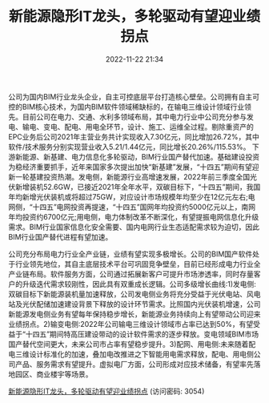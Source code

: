 ﻿---
title: 新能源隐形IT龙头，多轮驱动有望迎业绩拐点
date: 2022-11-22 21:34
tags:
- 恒华科技
updated: 
---

公司为国内BIM行业龙头企业，自主可控底层平台打造核心壁垒。公司拥有自主可控的BIM核心技术，为国内BIM软件领域稀缺标的，在输电三维设计领域行业领先。目前公司在电力、交通、水利多领域布局，其中电力行业中公司充分参与发电、输电、变电、配电、用电全环节，设计、施工、运维全过程。剔除重资产的EPC业务后公司2021年主营业务共计实现收入7.30亿元，同比增加26.72%，其中软件/技术服务分别实现营业收入5.21/1.44亿元，同比增长20.26%/115.53%。
下游新能源、新基建、电力信息化多轮驱动，BIM行业国产替代加速。基础建设投资为稳经济重要抓手，近年来国家多次提出加快“新基建”发展，“十四五”期间有望迎新一轮基建投资热潮。发电侧，新能源行业高增速发展，2022年前三季度全国光伏新增装机52.6GW，已接近2021年全年水平，双碳目标下，“十四五”期间，我国年均新增光伏装机或将超过75GW，对应设计市场规模年均至少在12亿元左右;电网侧，“十四五”电网投资再提速，“十四五”国网年均投资约5000亿元以上，南网年均投资约6700亿元;用电侧，电力体制改革不断深化，有望提振电网信息化升级需求。BIM行业国家信息化安全需要、国内电网行业生态适配需求较为迫切，因此BIM行业国产替代进程有望加速。
<!-- more -->
公司充分布局电力行业全产业链，业绩有望实现多极增长。公司的BIM国产软件处于行业领先地位，其自主底层技术平台可巩固竞争壁垒，目前已经形成电力行业全产业链布局。软件服务方面，公司通过拓展新客户可提升市场渗透率，同时存量客户的升级迭代需求较刚性，因此具有双重成长逻辑。公司多级增长曲线:1)发电侧:双碳目标下新能源装机量加速释放，公司发电侧业务将充分受益于光伏电站、风电站及光伏配储加速建设背景下释放的设计环节需求。比照国内光伏装机增速，公司新能源发电侧业务有望每年保持稳步增长，新能源业务持续向上有望带动公司迎来业绩拐点。2)输变电侧:2022年公司输电三维设计领域市占率已达到50%，有望受益于“十四五”期间特高压建设带动的设计软件需求的逐步释放。变电领域BIM市场国产替代空间更大，未来公司市占率有望稳步提升。3)配网、用电侧:未来随着配电三维设计标准化的加速，叠加电改推进之下智能用电需求释放，配电、用电侧公司产品、服务需求有望提升。虚拟电厂方面，公司形成对应技术储备，有望率先落地园区、商业楼宇等场景。

[新能源隐形IT龙头，多轮驱动有望迎业绩拐点](https://url12.ctfile.com/f/3948612-730580479-947da3?p=3054)
(访问密码: 3054)

